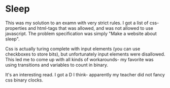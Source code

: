 # Sleep

This was my solution to an examn with very strict rules. I got a list of css-properties and html-tags that was allowed, and was not allowed to use javascript. The problem specification was simply "Make a website about sleep".

Css is actually turing complete with input elements (you can use checkboxes to store bits), but unfortunately input elements were disallowed. This led me to come up with all kinds of workarounds- my favorite was using transitions and variables to count in binary.

It's an interesting read. I got a D I think- apparently my teacher did not fancy css binary clocks.

